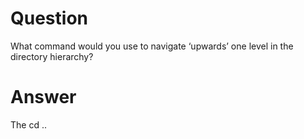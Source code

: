 # Question

What command would you use to navigate ‘upwards’ one level in the directory hierarchy?

# Answer

The cd ..
